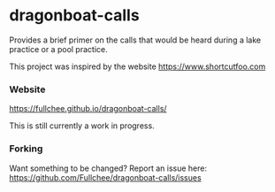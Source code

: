 # dragonboat-calls

Provides a brief primer on the calls that would be heard during a lake practice or a pool practice.

This project was inspired by the website https://www.shortcutfoo.com

### Website
https://fullchee.github.io/dragonboat-calls/

This is still currently a work in progress.

### Forking
Want something to be changed? Report an issue here: https://github.com/Fullchee/dragonboat-calls/issues


